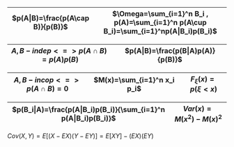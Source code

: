 | $p(A\|B)=\frac{p(A\cap B)}{p(B)}$ | $\Omega=\sum_{i=1}^n B_i , p(A)=\sum_{i=1}^n p(A\cup B_i)=\sum_{i=1}^np(A\|B_i)p(B_i)$ |
| ----------------------------------- | ---------------------------------------------------------------------------------------- |

| $A,B-indep<=>p(A\cap B)=p(A)p(B)$|$p(A\|B)=\frac{p(B\|A)p(A)}{p(B)}$|
|---|---|

|$A,B-incop<=>p(A\cap B)=0$|$M(x)=\sum_{i=1}^n x_i p_i$|$F_\xi(x)=p(\xi<x)$|
|---|---|---|

|$p(B_i\|A)=\frac{p(A\|B_i)p(B_i)}{\sum_{i=1}^n p(A\|B_i)p(B_i)}$|$Var(x)=M(x^2)-M(x)^2$|
|---|---|

$Cov(X,Y)=E\big[(X-EX)(Y-EY)\big]=E[XY]-(EX)(EY)$
